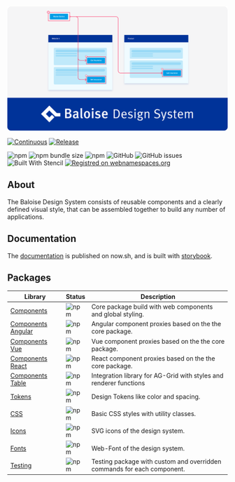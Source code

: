 <a href="https://design-system-next.vercel.app" target="blank">
    <img src="https://raw.githubusercontent.com/baloise-incubator/design-system/next/resources/images/banner.svg?sanitize=true" alt="Baloise Design System" />
</a>

<br>

[![Continuous](https://github.com/baloise/design-system/actions/workflows/continuous.yml/badge.svg?branch=master)](https://github.com/baloise/design-system/actions/workflows/continuous.yml)
[![Release](https://github.com/baloise/design-system/actions/workflows/release.yml/badge.svg?branch=master)](https://github.com/baloise/design-system/actions/workflows/release.yml)

![npm](https://img.shields.io/npm/v/@baloise/design-system-components)
![npm bundle size](https://img.shields.io/bundlephobia/min/@baloise/design-system-components)
![npm](https://img.shields.io/npm/dt/@baloise/design-system-components)
![GitHub](https://img.shields.io/github/license/baloise/design-system)
![GitHub issues](https://img.shields.io/github/issues/baloise/design-system)
![Built With Stencil](https://img.shields.io/badge/-Built%20With%20Stencil-16161d.svg?logo=data%3Aimage%2Fsvg%2Bxml%3Bbase64%2CPD94bWwgdmVyc2lvbj0iMS4wIiBlbmNvZGluZz0idXRmLTgiPz4KPCEtLSBHZW5lcmF0b3I6IEFkb2JlIElsbHVzdHJhdG9yIDE5LjIuMSwgU1ZHIEV4cG9ydCBQbHVnLUluIC4gU1ZHIFZlcnNpb246IDYuMDAgQnVpbGQgMCkgIC0tPgo8c3ZnIHZlcnNpb249IjEuMSIgaWQ9IkxheWVyXzEiIHhtbG5zPSJodHRwOi8vd3d3LnczLm9yZy8yMDAwL3N2ZyIgeG1sbnM6eGxpbms9Imh0dHA6Ly93d3cudzMub3JnLzE5OTkveGxpbmsiIHg9IjBweCIgeT0iMHB4IgoJIHZpZXdCb3g9IjAgMCA1MTIgNTEyIiBzdHlsZT0iZW5hYmxlLWJhY2tncm91bmQ6bmV3IDAgMCA1MTIgNTEyOyIgeG1sOnNwYWNlPSJwcmVzZXJ2ZSI%2BCjxzdHlsZSB0eXBlPSJ0ZXh0L2NzcyI%2BCgkuc3Qwe2ZpbGw6I0ZGRkZGRjt9Cjwvc3R5bGU%2BCjxwYXRoIGNsYXNzPSJzdDAiIGQ9Ik00MjQuNywzNzMuOWMwLDM3LjYtNTUuMSw2OC42LTkyLjcsNjguNkgxODAuNGMtMzcuOSwwLTkyLjctMzAuNy05Mi43LTY4LjZ2LTMuNmgzMzYuOVYzNzMuOXoiLz4KPHBhdGggY2xhc3M9InN0MCIgZD0iTTQyNC43LDI5Mi4xSDE4MC40Yy0zNy42LDAtOTIuNy0zMS05Mi43LTY4LjZ2LTMuNkgzMzJjMzcuNiwwLDkyLjcsMzEsOTIuNyw2OC42VjI5Mi4xeiIvPgo8cGF0aCBjbGFzcz0ic3QwIiBkPSJNNDI0LjcsMTQxLjdIODcuN3YtMy42YzAtMzcuNiw1NC44LTY4LjYsOTIuNy02OC42SDMzMmMzNy45LDAsOTIuNywzMC43LDkyLjcsNjguNlYxNDEuN3oiLz4KPC9zdmc%2BCg%3D%3D&colorA=16161d&style=flat-square)
[![Registred on webnamespaces.org](https://img.shields.io/static/v1?label=webnamespaces.org&color=blue&message=myns)](https://webnamespaces.org)

## About

The Baloise Design System consists of reusable components and a clearly defined visual style, that can be assembled together to build any number of applications.

## Documentation

The [documentation](https://design-system-next.vercel.app) is published on now.sh, and is built with [storybook](https://storybook.js.org).

## Packages

| Library                                          | Status                                                                              | Description                                                             |
| ------------------------------------------------ | ----------------------------------------------------------------------------------- | ----------------------------------------------------------------------- |
| [Components](https://design-system-next.vercel.app)         | ![npm](https://img.shields.io/npm/v/@baloise/design-system-next-components)         | Core package build with web components and global styling.              |
| [Components Angular](https://design-system-next.vercel.app) | ![npm](https://img.shields.io/npm/v/@baloise/design-system-next-components-angular) | Angular component proxies based on the the core package.                |
| [Components Vue](https://design-system-next.vercel.app)     | ![npm](https://img.shields.io/npm/v/@baloise/design-system-next-components-vue)     | Vue component proxies based on the the core package.                    |
| [Components React](https://design-system-next.vercel.app)   | ![npm](https://img.shields.io/npm/v/@baloise/design-system-next-components-react)   | React component proxies based on the the core package.                  |
| [Components Table](https://design-system-next.vercel.app)   | ![npm](https://img.shields.io/npm/v/@baloise/design-system-next-components-table)   | Integration library for AG-Grid with styles and renderer functions      |
| [Tokens](https://design-system-next.vercel.app)             | ![npm](https://img.shields.io/npm/v/@baloise/design-system-next-tokens)             | Design Tokens like color and spacing.                                   |
| [CSS](https://design-system-next.vercel.app)                | ![npm](https://img.shields.io/npm/v/@baloise/design-system-next-css)                | Basic CSS styles with utility classes.                                  |
| [Icons](https://design-system-next.vercel.app)              | ![npm](https://img.shields.io/npm/v/@baloise/design-system-next-icons)              | SVG icons of the design system.                                         |
| [Fonts](https://design-system-next.vercel.app)              | ![npm](https://img.shields.io/npm/v/@baloise/design-system-next-fonts)              | Web-Font of the design system.                                          |
| [Testing](https://design-system-next.vercel.app)            | ![npm](https://img.shields.io/npm/v/@baloise/design-system-next-testing)            | Testing package with custom and overridden commands for each component. |
